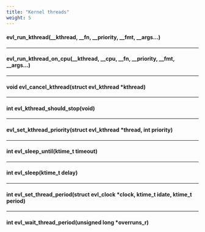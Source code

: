 ```yaml
---
title: "Kernel threads"
weight: 5
---
```


#### evl_run_kthread(__kthread, __fn, __priority, __fmt, __args...)

---

#### evl_run_kthread_on_cpu(__kthread, __cpu, __fn, __priority, __fmt, __args...)

---

#### void evl_cancel_kthread(struct evl_kthread *kthread)

---

#### int evl_kthread_should_stop(void)

---

#### evl_set_kthread_priority(struct evl_kthread *thread, int priority)

---

#### int evl_sleep_until(ktime_t timeout)

---

#### int evl_sleep(ktime_t delay)

---

#### int evl_set_thread_period(struct evl_clock *clock, ktime_t idate, ktime_t period)

---

#### int evl_wait_thread_period(unsigned long *overruns_r)
